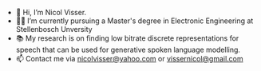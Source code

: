 - 👋 Hi, I’m Nicol Visser.
- 👨‍🎓 I’m currently pursuing a Master's degree in Electronic Engineering at Stellenbosch Unversity
- 📚 My research is on finding low bitrate discrete representations for speech that can be used for generative spoken language modelling.
- 📫 Contact me via nicolvisser@yahoo.com or vissernicol@gmail.com
